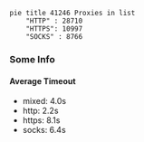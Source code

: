 
```mermaid
pie title 41246 Proxies in list
    "HTTP" : 28710
    "HTTPS": 10997
    "SOCKS" : 8766
```

### Some Info
#### Average Timeout

- mixed: 4.0s
- http: 2.2s
- https: 8.1s
- socks: 6.4s
